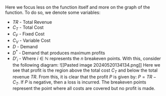 Here we focus less on the function itself and more on the graph of the function. To do so, we denote some variables:
- $TR$ - Total Revenue
- $C_T$ - Total Cost
- $C_F$ - Fixed Cost
- $C_V$ - Variable Cost
- $D$ - Demand
- $D^*$ - Demand that produces maximum profits
- $D’_i$ - Where $i \in \mathbb{N}$ represents the $n$ breakeven points.
With this, consider the following diagram:
![[Pasted image 20240520134134.png]]
Here we see that profit is the region above the total cost $C_T$ and below the total revenue $TR$. From this, it is clear that the profit $P$ is given by: $P = TR - C_T$. If $P$ is negative, then a loss is incurred. The breakeven points represent the point where all costs are covered but no profit is made. 

